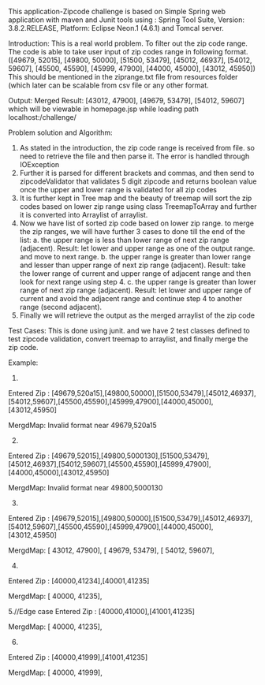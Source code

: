 This application-Zipcode challenge  is based on Simple Spring web application with maven and Junit tools using : Spring Tool Suite, Version: 3.8.2.RELEASE, Platform: Eclipse Neon.1 (4.6.1) and Tomcal server.

Introduction:
 This is a real world problem. To filter out the zip code range. 
 The code is able to take user input of zip codes range in following format. 
   ([49679, 52015], [49800, 50000], [51500, 53479], [45012, 46937], [54012, 59607], [45500, 45590], [45999, 47900], [44000, 45000], [43012, 45950])
This should be mentioned in the ziprange.txt file from resources folder (which later can be scalable from csv file or any other format.

Output: 
Merged Result:
   [43012, 47900], [49679, 53479], [54012, 59607] 
which will be viewable in homepage.jsp while loading path localhost:<your port>/challenge/



Problem solution and Algorithm:
1. As stated in the introduction, the zip code range is received from file. so need to retrieve the file and then parse it. The error is handled through IOException
2. Further it is parsed for different brackets and commas, and then send to zipcodeValidator that validates 5 digit zipcode and returns boolean value
once the upper and lower range is validated for all zip codes 
3. It is further kept in Tree map and the beauty of treemap will sort the zip codes based on lower zip range using class TreemapToArray and further it is converted into Arraylist of arraylist. 
4. Now we have list of sorted zip code based on lower zip range. to merge the zip ranges, we will have further 3 cases to done till the end of the list:
	a. the upper range is less than lower range of next zip range (adjacent). 
		Result: let lower and upper range as one of the output range. and move to next range.
	b. the upper range is greater than lower range and lesser than upper range of next zip range (adjacent).
		Result: take the lower range of current and upper range of adjacent range and then look for next range using step 4.
	c. the upper range is greater than lower range of next zip range (adjacent). 
		Result: let lower and upper range  of current and avoid the adjacent range and continue step 4 to another range (second adjacent).
5. Finally we will retrieve the output as the merged arraylist of the zip code 

Test Cases:
This is done using junit. and we have 2 test classes defined to test zipcode validation, convert treemap to arraylist, and finally merge the zip code.


Example: 

1. 
Entered Zip :
[49679,520a15],[49800,50000],[51500,53479],[45012,46937],[54012,59607],[45500,45590],[45999,47900],[44000,45000],[43012,45950]

MergdMap:
Invalid format near 49679,520a15

2.
Entered Zip :
[49679,52015],[49800,5000130],[51500,53479],[45012,46937],[54012,59607],[45500,45590],[45999,47900],[44000,45000],[43012,45950]

MergdMap:
Invalid format near 49800,5000130

3. 
Entered Zip :
[49679,52015],[49800,50000],[51500,53479],[45012,46937],[54012,59607],[45500,45590],[45999,47900],[44000,45000],[43012,45950]

MergdMap:
[ 43012, 47900], [ 49679, 53479], [ 54012, 59607],


4.
 Entered Zip :
[40000,41234],[40001,41235]

MergdMap:
[ 40000, 41235], 

 
5.//Edge case
 Entered Zip :
[40000,41000],[41001,41235]

MergdMap:
[ 40000, 41235],


6.
 Entered Zip :
[40000,41999],[41001,41235]

MergdMap:
[ 40000, 41999],

